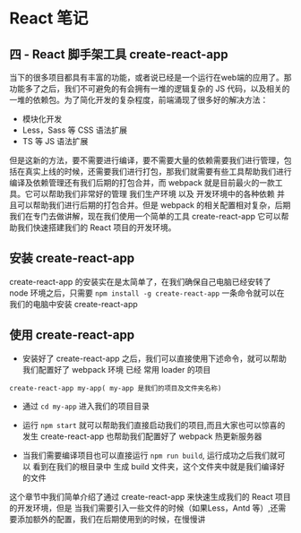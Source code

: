 # React 笔记

## 四 - React 脚手架工具 create-react-app
当下的很多项目都具有丰富的功能，或者说已经是一个运行在web端的应用了。那功能多了之后，我们不可避免的有会拥有一堆的逻辑复杂的 JS 代码，以及相关的一堆的依赖包。为了简化开发的复杂程度，前端涌现了很多好的解决方法：

- 模块化开发
- Less，Sass 等 CSS 语法扩展
- TS 等 JS 语法扩展

但是这新的方法，要不需要进行编译，要不需要大量的依赖需要我们进行管理，包括在真实上线的时候，还需要我们进行打包，那我们就需要有些工具帮助我们进行编译及依赖管理还有我们后期的打包合并，而 webpack 就是目前最火的一款工具。它可以帮助我们非常好的管理 我们生产环境 以及 开发环境中的各种依赖 并且可以帮助我们进行后期的打包合并。但是 webpack 的相关配置相对复杂，后期我们在专门去做讲解，现在我们使用一个简单的工具 create-react-app 它可以帮助我们快速搭建我们的 React 项目的开发环境。

## 安装 create-react-app 
create-react-app 的安装实在是太简单了，在我们确保自己电脑已经安转了 node 环境之后，只需要 `npm install -g create-react-app` 一条命令就可以在我们的电脑中安装 create-react-app

## 使用 create-react-app

- 安装好了 create-react-app 之后，我们可以直接使用下述命令，就可以帮助我们配置好了 webpack 环境 已经 常用 loader 的项目

```
create-react-app my-app( my-app 是我们的项目及文件夹名称)
```

- 通过 `cd my-app` 进入我们的项目目录

- 运行 `npm start` 就可以帮助我们直接启动我们的项目,而且大家也可以惊喜的发生 create-react-app 也帮助我们配置好了 webpack 热更新服务器

- 当我们需要编译项目也可以直接运行 `npm run build`, 运行成功之后我们就可以 看到在我们的根目录中 生成 build 文件夹，这个文件夹中就是我们编译好的文件

这个章节中我们简单介绍了通过 create-react-app 来快速生成我们的 React 项目的开发环境，但是 当我们需要引入一些文件的时候（如果Less，Antd 等）,还需要添加额外的配置，我们在后期使用到的时候，在慢慢讲  
